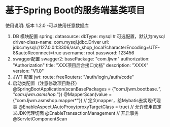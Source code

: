 # 基于Spring Boot的服务端基类项目


使用说明: 版本 1.2.0 -可以使用任意数据库
  1. DB 模块配置
    spring:
      datasource:
        dbType: mysql    # 可选配置，默认为mysql
        driver-class-name: com.mysql.jdbc.Driver
        url: jdbc:mysql://127.0.0.1:3306/asm_shop_local?characterEncoding=UTF-8&autoReconnect=true
        username: root
        password: 123456
  2. swagger配置
    swagger2:
      basePackage: "com.ljwm"
      authorization: "Authorization"
      title: "XXX项目后台接口文档"
      description: "XXXX"
      version: "V1.0"
  3. JWT 配置
    jwt:
      route:
        freeRouters: "/auth/login,/auth/code"
  4. 启动类配置（注意修改项目路径）
    @SpringBootApplication(scanBasePackages = {"com.ljwm.bootbase.*", "com.ljwm.asmshop.*"})
    @MapperScan(value = {"com.ljwm.asmshop.mapper*"})                           // 定义mapper，给Mybatis去实现代理类
    @EnableAspectJAutoProxy(proxyTargetClass = true)                            // 允许使用自定义JDK代理切面
    @EnableTransactionManagement                                                // 开启事务
    @ServletComponentScan
